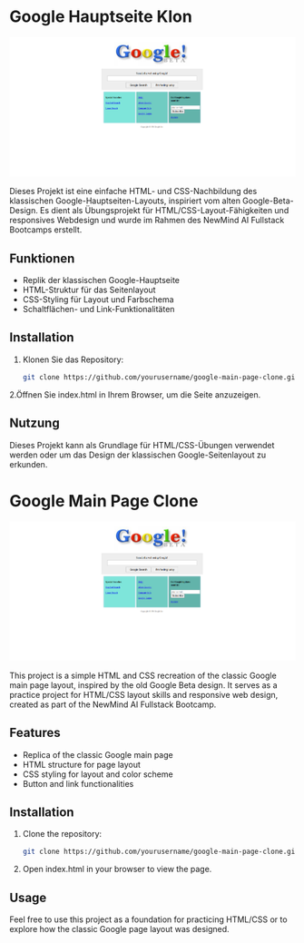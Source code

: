 # Google Hauptseite Klon

![Google Main Page](googlemain.png)

Dieses Projekt ist eine einfache HTML- und CSS-Nachbildung des klassischen Google-Hauptseiten-Layouts, inspiriert vom alten Google-Beta-Design. Es dient als Übungsprojekt für HTML/CSS-Layout-Fähigkeiten und responsives Webdesign und wurde im Rahmen des NewMind AI Fullstack Bootcamps erstellt.

## Funktionen
- Replik der klassischen Google-Hauptseite
- HTML-Struktur für das Seitenlayout
- CSS-Styling für Layout und Farbschema
- Schaltflächen- und Link-Funktionalitäten

## Installation
1. Klonen Sie das Repository:
   ```bash
   git clone https://github.com/yourusername/google-main-page-clone.git
2.Öffnen Sie index.html in Ihrem Browser, um die Seite anzuzeigen.

## Nutzung
Dieses Projekt kann als Grundlage für HTML/CSS-Übungen verwendet werden oder um das Design der klassischen Google-Seitenlayout zu erkunden.


# Google Main Page Clone

![Google Main Page](googlemain.png)

This project is a simple HTML and CSS recreation of the classic Google main page layout, inspired by the old Google Beta design. It serves as a practice project for HTML/CSS layout skills and responsive web design, created as part of the NewMind AI Fullstack Bootcamp.

## Features
- Replica of the classic Google main page
- HTML structure for page layout
- CSS styling for layout and color scheme
- Button and link functionalities

## Installation
1. Clone the repository:
   ```bash
   git clone https://github.com/yourusername/google-main-page-clone.git
2. Open index.html in your browser to view the page.

## Usage
Feel free to use this project as a foundation for practicing HTML/CSS or to explore how the classic Google page layout was designed.
